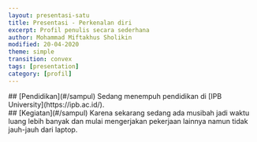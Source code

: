 ```yaml
---
layout: presentasi-satu
title: Presentasi - Perkenalan diri
excerpt: Profil penulis secara sederhana
author: Mohammad Miftakhus Sholikin
modified: 20-04-2020
theme: simple
transition: convex
tags: [presentation]
category: [profil]
---
```




<section 
  data-markdown
  id = sampul>
  <script>
	# [Mohammad Miftakhus Sholikin]({{site.baseurl}}/profil/riwayat-hidup-penulis/)
  </script>
</section>


<section
  data-markdown>
  ## [Pendidikan](#/sampul)
  Sedang menempuh pendidikan di [IPB University](https://ipb.ac.id/).
</section>


<section
  data-markdown>
  ## [Kegiatan](#/sampul)
  Karena sekarang sedang ada musibah jadi waktu luang lebih banyak dan mulai mengerjakan pekerjaan lainnya namun tidak jauh-jauh dari laptop.
</section>


<section 
  data-markdown>
  <script>
  Presentasi ini dibuat menggunakan [Reveal.js Demo Website](https://lab.hakim.se/reveal-js/#/)
  <small><br/>Kembali ke <a href="#/sampul">sampul</a> atau <a href="{{ site.github.url }}/laman/profil">profil</a></small>
  </script>
</section>